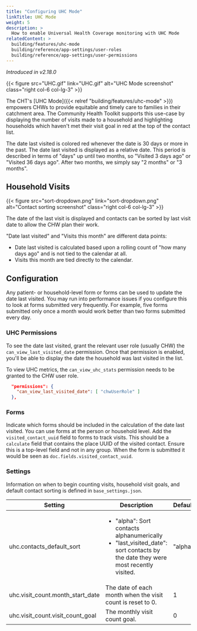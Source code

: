 ```yaml
---
title: "Configuring UHC Mode"
linkTitle: UHC Mode
weight: 5
description: >
  How to enable Universal Health Coverage monitoring with UHC Mode
relatedContent: >
  building/features/uhc-mode
  building/reference/app-settings/user-roles
  building/reference/app-settings/user-permissions
---
```


_Introduced in v2.18.0_

{{< figure src="UHC.gif" link="UHC.gif" alt="UHC Mode screenshot" class="right col-6 col-lg-3" >}}

The CHT's [UHC Mode]({{< relref "building/features/uhc-mode" >}}) empowers CHWs to provide equitable and timely care to families in their catchment area. The Community Health Toolkit supports this use-case by displaying the number of visits made to a household and highlighting households which haven't met their visit goal in red at the top of the contact list.

The date last visited is colored red whenever the date is 30 days or more in the past. The date last visited is displayed as a relative date. This period is described in terms of "days" up until two months, so "Visited 3 days ago" or "Visited 36 days ago". After two months, we simply say "2 months" or "3 months".

## Household Visits

{{< figure src="sort-dropdown.png" link="sort-dropdown.png" alt="Contact sorting screenshot" class="right col-6 col-lg-3" >}}

The date of the last visit is displayed and contacts can be sorted by last visit date to allow the CHW plan their work.

"Date last visited" and "Visits this month" are different data points:
- Date last visited is calculated based upon a rolling count of "how many days ago" and is not tied to the calendar at all.
- Visits this month are tied directly to the calendar.

## Configuration

Any patient- or household-level form or forms can be used to update the date last visited. You may run into performance issues if you configure this to look at forms submitted very frequently. For example, five forms submitted only once a month would work better than two forms submitted every day.

### UHC Permissions

To see the date last visited, grant the relevant user role (usually CHW) the `can_view_last_visited_date` permission. Once that permission is enabled, you'll be able to display the date the household was last visited in the list.

To view UHC metrics, the `can_view_uhc_stats` permission needs to be granted to the CHW user role.

```json
  "permissions": {
    "can_view_last_visited_date": [ "chwUserRole" ]
  },
```

### Forms

Indicate which forms should be included in the calculation of the date last visited. You can use forms at the person or household level. Add the `visited_contact_uuid` field to forms to track visits. This should be a `calculate` field that contains the place UUID of the visited contact. Ensure this is a top-level field and not in any group. When the form is submitted it would be seen as `doc.fields.visited_contact_uuid`.

### Settings

Information on when to begin counting visits, household visit goals, and default contact sorting is defined in `base_settings.json`.

| Setting              | Description | Default | Version |
|----------------------|---------|---------|---------|
| uhc.contacts_default_sort | <ul><li>"alpha": Sort contacts alphanumerically</li><li>"last_visited_date": sort contacts by the date they were most recently visited.</li></ul> | "alpha" | 2.18.0 |
| uhc.visit_count.month_start_date | The date of each month when the visit count is reset to 0. | 1 |2.18.0 |
| uhc.visit_count.visit_count_goal | The monthly visit count goal. | 0 | 2.18.0 |

